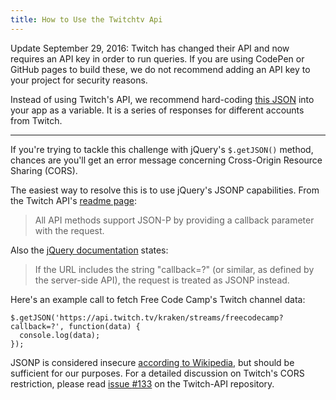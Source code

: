 ```yaml
---
title: How to Use the Twitchtv Api
---
```

Update September 29, 2016: Twitch has changed their API and now requires an API key in order to run queries. If you are using CodePen or GitHub pages to build these, we do not recommend adding an API key to your project for security reasons.

Instead of using Twitch's API, we recommend hard-coding [this JSON](https://gist.github.com/QuincyLarson/2ff6892f948d0b7118a99264fd9c1ce8) into your app as a variable. It is a series of responses for different accounts from Twitch.

* * *

If you're trying to tackle this challenge with jQuery's `$.getJSON()` method, chances are you'll get an error message concerning Cross-Origin Resource Sharing (CORS).

The easiest way to resolve this is to use jQuery's JSONP capabilities. From the Twitch API's [readme page](https://github.com/justintv/Twitch-API#json-p):

> All API methods support JSON-P by providing a callback parameter with the request.

Also the [jQuery documentation](http://api.jquery.com/jQuery.getJSON/) states:

> If the URL includes the string "callback=?" (or similar, as defined by the server-side API), the request is treated as JSONP instead.

Here's an example call to fetch Free Code Camp's Twitch channel data:

    $.getJSON('https://api.twitch.tv/kraken/streams/freecodecamp?callback=?', function(data) {
      console.log(data);
    });

JSONP is considered insecure [according to Wikipedia](https://en.wikipedia.org/wiki/Cross-origin_resource_sharing#CORS_vs_JSONP), but should be sufficient for our purposes. For a detailed discussion on Twitch's CORS restriction, please read [issue <span class="hashtag">#133</span>](https://github.com/justintv/Twitch-API/issues/133) on the Twitch-API repository.